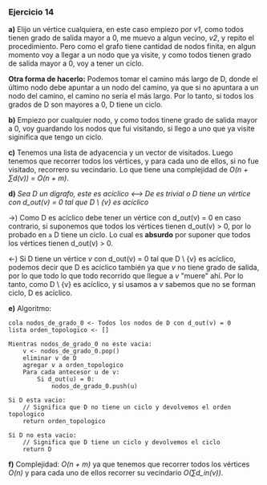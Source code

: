 ### Ejercicio 14

**a)** Elijo un vértice cualquiera, en este caso empiezo por _v1_, como todos tienen grado de salida mayor a 0, me muevo a algun vecino, _v2_, y repito el procedimiento. Pero como el grafo tiene cantidad de nodos finita, en algun momento voy a llegar a un nodo que ya visite, y como todos tienen grado de salida mayor a 0, voy a tener un ciclo.

**Otra forma de hacerlo:** Podemos tomar el camino más largo de D, donde el último nodo debe apuntar a un nodo del camino, ya que si no apuntara a un nodo del camino, el camino no sería el más largo. Por lo tanto, si todos los grados de D son mayores a 0, D tiene un ciclo.

**b)** Empiezo por cualquier nodo, y como todos tinene grado de salida mayor a 0, voy guardando los nodos que fui visitando, si llego a uno que ya visite siginifica que tengo un ciclo.

**c)** Tenemos una lista de adyacencia y un vector de visitados. Luego tenemos que recorrer todos los vértices, y para cada uno de ellos, si no fue visitado, recorrero su vecindario. Lo que tiene una complejidad de _O(n + ∑d(v)) = O(n + m)_.

**d)** _Sea D un digrafo, este es acíclico <--> De es trivial o D tiene un vértice con d_out(v) = 0 tal que D \ {v} es acíclico_

->) Como D es acíclico debe tener un vértice con d_out(v) = 0 en caso contrario, si suponemos que todos los vértices tienen d_out(v) > 0, por lo probado en `a` D tiene un ciclo. Lo cual es **absurdo** por suponer que todos los vértices tienen d_out(v) > 0.

<-) Si D tiene un vértice _v_ con d_out(v) = 0 tal que D \ {v} es acíclico, podemos decir que D es acíclico también ya que _v_ no tiene grado de salida, por lo que todo lo que todo recorrido que llegue a _v_ "muere" ahí. Por lo tanto, como D \ {v} es acíclico, y si usamos a _v_ sabemos que no se forman ciclo, D es acíclico.

**e)** Algoritmo:

```
cola nodos_de_grado_0 <- Todos los nodos de D con d_out(v) = 0
lista orden_topologico <- []

Mientras nodos_de_grado_0 no este vacia:
    v <- nodos_de_grado_0.pop()
    eliminar v de D
    agregar v a orden_topologico
    Para cada antecesor u de v:
        Si d_out(u) = 0:
            nodos_de_grado_0.push(u)

Si D esta vacio:
    // Significa que D no tiene un ciclo y devolvemos el orden topologico
    return orden_topologico

Si D no esta vacio:
    // Significa que D tiene un ciclo y devolvemos el ciclo
    return D
```

**f)** Complejidad: _O(n + m)_ ya que tenemos que recorrer todos los vértices _O(n)_ y para cada uno de ellos recorrer su vecindario _O(∑d_in(v))_.